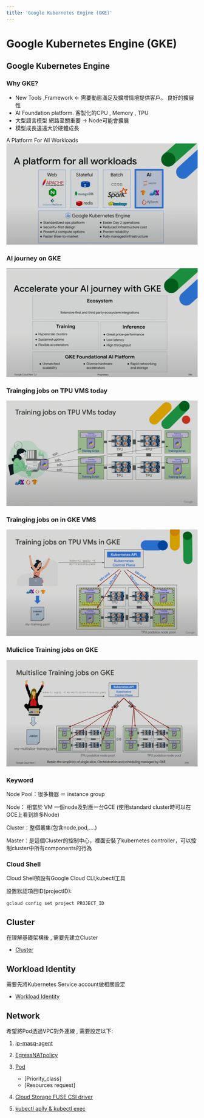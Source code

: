 ```yaml
---
title: 'Google Kubernetes Engine (GKE)'
---
```


Google Kubernetes Engine (GKE)
===

## Google Kubernetes Engine 

### Why GKE?

- New Tools ,Framework <- 需要動態滿足及擴增情境提供客戶。 良好的擴展性
- AI Foundation platform. 客製化的CPU , Memory , TPU
- 大型語言模型 網路至關重要 -> Node可能會擴展
- 模型成長遠遠大於硬體成長

A Platform For All Workloads
![Alt text](img/image.png)

### AI journey on GKE
![Alt text](img/messageImage_1697614300334.jpg)


### Trainging jobs on TPU VMS today
![Alt text](img/messageImage_1697614575031.jpg)


### Trainging jobs on in GKE VMS
![Alt text](img/messageImage_1697614632188.jpg)


### Muliclice Training jobs on GKE
![Alt text](img/messageImage_1697614827212.jpg)


### Keyword 

Node Pool：很多機器 ＝ instance group

Node： 相當於 VM 一個node及對應一台GCE (使用standard cluster時可以在GCE上看到許多Node)

Cluster：整個叢集(包含node,pod,....)

Master：是這個Cluster的控制中心，裡面安裝了kubernetes controller，可以控制cluster中所有components的行為


### Cloud Shell ###
Cloud Shell預設有Google Cloud CLI,kubectl工具

設置默認項目ID(projectID):
```
gcloud config set project PROJECT_ID
```

## Cluster
在理解基礎架構後 , 需要先建立Cluster
- [Cluster](cluster/cluster.md)

## Workload Identity
需要先將Kubernetes Service account做相關設定
- [Workload Identity](Workload＿Identity/Workload-Identity.md)

## Network
希望將Pod透過VPC對外連線 , 需要設定以下:

1. [ip-masq-agent](Network/ip-masq-agent/ip-masq-agent.md)

2. [EgressNATpolicy](Network/EgressNATpolicy/EgressNATpolicy.md)

3. [Pod](element/Pod/README.md)
   - [Priority_class]
   - [Resources request]

4. [Cloud Storage FUSE CSI driver](gcs_fuse_csi_driver/README.md)
   
5. [kubectl aplly & kubectl exec](Kubectl/README.md)